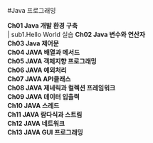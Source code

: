 #Java 프로그래밍

**Ch01 Java 개발 환경 구축**  
| sub1.Hello World 실습
**Ch02 Java 변수와 연산자**  
**Ch03 Java 제어문**  
**Ch04 JAVA 배열과 메서드**  
**Ch05 JAVA 객체지향 프로그래밍**  
**Ch06 JAVA 예외처리**  
**Ch07 JAVA API클래스**  
**Ch08 JAVA 제네릭과 컬렉션 프레임워크**  
**Ch09 JAVA 데이터 입출력**  
**Ch10 JAVA 스레드**  
**Ch11 JAVA 람다식과 스트림**  
**Ch12 JAVA 네트워크**  
**Ch13 JAVA GUI 프로그래밍**  
